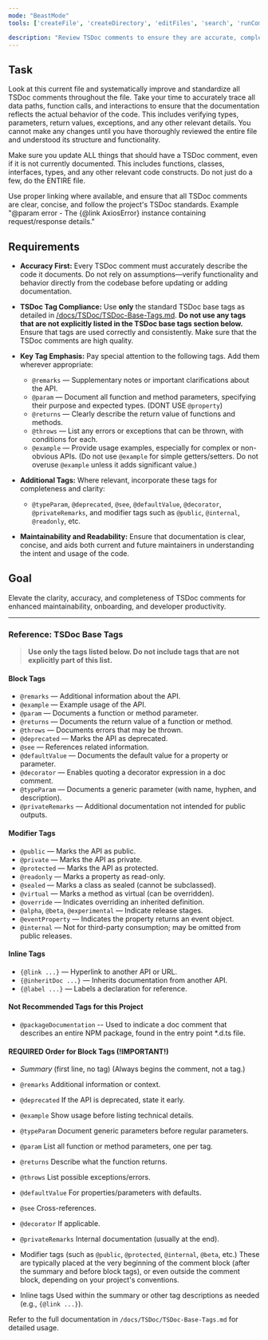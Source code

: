 ```yaml
---
mode: "BeastMode"
tools: ['createFile', 'createDirectory', 'editFiles', 'search', 'runCommands', 'runTasks', 'usages', 'vscodeAPI', 'think', 'problems', 'changes', 'testFailure', 'openSimpleBrowser', 'fetch', 'githubRepo', 'extensions', 'todos', 'runTests', 'context7', 'append_insight', 'describe_table', 'list_insights', 'list_tables', 'read_query', 'sequentialthinking', 'electron-mcp-server', 'execute_command', 'get_diagnostics', 'get_references', 'get_symbol_lsp_info', 'open_files', 'rename_symbol', 'review', 'reviewStaged', 'reviewUnstaged', 'websearch']

description: "Review TSDoc comments to ensure they are accurate, complete, and compliant with project standards."
---
```


## Task

Look at this current file and systematically improve and standardize all TSDoc comments throughout the file. Take your time to accurately trace all data paths, function calls, and interactions to ensure that the documentation reflects the actual behavior of the code. This includes verifying types, parameters, return values, exceptions, and any other relevant details. You cannot make any changes until you have thoroughly reviewed the entire file and understood its structure and functionality.

Make sure you update ALL things that should have a TSDoc comment, even if it is not currently documented. This includes functions, classes, interfaces, types, and any other relevant code constructs. Do not just do a few, do the ENTIRE file.

Use proper linking where available, and ensure that all TSDoc comments are clear, concise, and follow the project's TSDoc standards. Example "@param error - The {@link AxiosError} instance containing request/response details."

## Requirements

- **Accuracy First:**
  Every TSDoc comment must accurately describe the code it documents. Do not rely on assumptions—verify functionality and behavior directly from the codebase before updating or adding documentation.

- **TSDoc Tag Compliance:**
  Use **only** the standard TSDoc base tags as detailed in [/docs/TSDoc/TSDoc-Base-Tags.md](../../docs/TSDoc/TSDoc-Base-Tags.md).
  **Do not use any tags that are not explicitly listed in the TSDoc base tags section below.**
  Ensure that tags are used correctly and consistently.
  Make sure that the TSDoc comments are high quality.

- **Key Tag Emphasis:**
  Pay special attention to the following tags. Add them wherever appropriate:
  - `@remarks` — Supplementary notes or important clarifications about the API.
  - `@param` — Document all function and method parameters, specifying their purpose and expected types. (DONT USE `@property`)
  - `@returns` — Clearly describe the return value of functions and methods.
  - `@throws` — List any errors or exceptions that can be thrown, with conditions for each.
  - `@example` — Provide usage examples, especially for complex or non-obvious APIs. (Do not use `@example` for simple getters/setters. Do not overuse `@example` unless it adds significant value.)

- **Additional Tags:**
  Where relevant, incorporate these tags for completeness and clarity:
  - `@typeParam`, `@deprecated`, `@see`, `@defaultValue`, `@decorator`, `@privateRemarks`, and modifier tags such as `@public`, `@internal`, `@readonly`, etc.

- **Maintainability and Readability:**
  Ensure that documentation is clear, concise, and aids both current and future maintainers in understanding the intent and usage of the code.

## Goal

Elevate the clarity, accuracy, and completeness of TSDoc comments for enhanced maintainability, onboarding, and developer productivity.

---

### Reference: TSDoc Base Tags

> **Use only the tags listed below. Do not include tags that are not explicitly part of this list.**

#### Block Tags

- `@remarks` — Additional information about the API.
- `@example` — Example usage of the API.
- `@param` — Documents a function or method parameter.
- `@returns` — Documents the return value of a function or method.
- `@throws` — Documents errors that may be thrown.
- `@deprecated` — Marks the API as deprecated.
- `@see` — References related information.
- `@defaultValue` — Documents the default value for a property or parameter.
- `@decorator` — Enables quoting a decorator expression in a doc comment.
- `@typeParam` — Documents a generic parameter (with name, hyphen, and description).
- `@privateRemarks` — Additional documentation not intended for public outputs.

#### Modifier Tags

- `@public` — Marks the API as public.
- `@private` — Marks the API as private.
- `@protected` — Marks the API as protected.
- `@readonly` — Marks a property as read-only.
- `@sealed` — Marks a class as sealed (cannot be subclassed).
- `@virtual` — Marks a method as virtual (can be overridden).
- `@override` — Indicates overriding an inherited definition.
- `@alpha`, `@beta`, `@experimental` — Indicate release stages.
- `@eventProperty` — Indicates the property returns an event object.
- `@internal` — Not for third-party consumption; may be omitted from public releases.

#### Inline Tags

- `{@link ...}` — Hyperlink to another API or URL.
- `{@inheritDoc ...}` — Inherits documentation from another API.
- `{@label ...}` — Labels a declaration for reference.

#### Not Recommended Tags for this Project

- `@packageDocumentation` -- Used to indicate a doc comment that describes an entire NPM package, found in the entry point \*.d.ts file.

#### REQUIRED Order for Block Tags (!IMPORTANT!)

- _Summary_ (first line, no tag)
  (Always begins the comment, not a tag.)

- `@remarks`
  Additional information or context.

- `@deprecated`
  If the API is deprecated, state it early.

- `@example`
  Show usage before listing technical details.

- `@typeParam`
  Document generic parameters before regular parameters.

- `@param`
  List all function or method parameters, one per tag.

- `@returns`
  Describe what the function returns.

- `@throws`
  List possible exceptions/errors.

- `@defaultValue`
  For properties/parameters with defaults.

- `@see`
  Cross-references.

- `@decorator`
  If applicable.

- `@privateRemarks`
  Internal documentation (usually at the end).

- Modifier tags (such as `@public`, `@protected`, `@internal`, `@beta`, etc.)
  These are typically placed at the very beginning of the comment block (after the summary and before block tags), or even outside the comment block, depending on your project's conventions.

- Inline tags
  Used within the summary or other tag descriptions as needed (e.g., `{@link ...}`).

Refer to the full documentation in `/docs/TSDoc/TSDoc-Base-Tags.md` for detailed usage.
